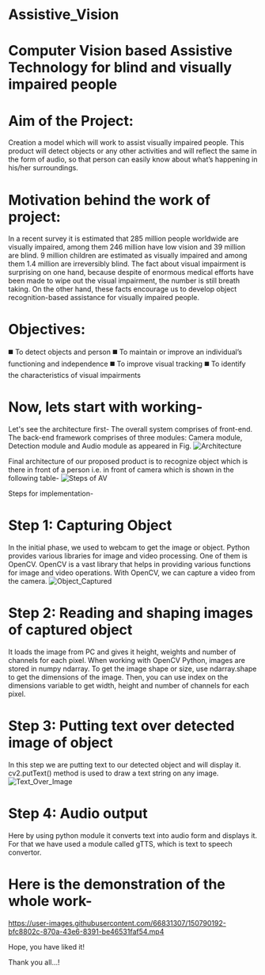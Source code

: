 # Assistive_Vision

# Computer Vision based Assistive Technology for blind and visually impaired people

# Aim of the Project:
Creation a model which will work to assist visually impaired people. This product will detect objects or any other activities and will reflect the same in the form of audio, so that person can easily know about what’s happening in his/her surroundings.

# Motivation behind the work of project:
In a recent survey it is estimated that 285 million people worldwide are visually impaired, among them 246 million have low vision and 39 million are blind. 9 million children are estimated as visually impaired and among them 1.4 million are irreversibly blind. The fact about visual impairment is surprising on one hand, because despite of enormous medical efforts have been made to wipe out the visual impairment, the number is still breath taking. On the other hand, these facts encourage us to develop object recognition-based assistance for visually impaired people.

# Objectives:
◼️ To detect objects and person
◼️ To maintain or improve an individual’s functioning and independence
◼️ To improve visual tracking
◼️ To identify the characteristics of visual impairments

# Now, lets start with working-

Let's see the architecture first-
The overall system comprises of front-end. The back-end framework comprises of three modules:
Camera module, Detection module and Audio module as appeared in Fig.
![Architecture](https://user-images.githubusercontent.com/66831307/150792932-22d62e81-8262-4815-8516-c392cfff86f8.jpg)

Final architecture of our proposed product is to recognize object which is there in front of a person i.e. in front of camera which is shown in the following table-
![Steps of AV](https://user-images.githubusercontent.com/66831307/150793294-3ab26260-b761-4b79-8891-0bf89eec68e5.png)

Steps for implementation-
# Step 1: Capturing Object
In the initial phase, we used to webcam to get the image or object. Python provides various libraries for image and video processing. One of them is OpenCV. OpenCV is a vast library that helps in providing various functions for image and video operations. With OpenCV, we can capture a video from the camera.
![Object_Captured](https://user-images.githubusercontent.com/66831307/150794250-4c2b0acc-ad9d-49ef-be45-95fa82dc8187.jpg)

# Step 2: Reading and shaping images of captured object 
It loads the image from PC and gives it height, weights and number of channels for each pixel. When working with OpenCV Python, images are stored in numpy ndarray. To get the image shape or size, use ndarray.shape to get the dimensions of the image. Then, you can use index on the dimensions variable to get width, height and number of channels for each pixel.

# Step 3: Putting text over detected image of object
In this step we are putting text to our detected object and will display it. cv2.putText() method is used to draw a text string on any image.
![Text_Over_Image](https://user-images.githubusercontent.com/66831307/150794993-60594741-f334-4a74-a51f-e03c51485737.jpg)

# Step 4: Audio output
Here by using python module it converts text into audio form and displays it. For that we have used a module called gTTS, which is text to speech convertor.

# Here is the demonstration of the whole work-
https://user-images.githubusercontent.com/66831307/150790192-bfc8802c-870a-43e6-8391-be46531faf54.mp4

Hope, you have liked it!

Thank you all...!
